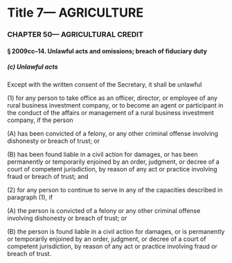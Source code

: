 
# Title 7— AGRICULTURE
### CHAPTER 50— AGRICULTURAL CREDIT
#### § 2009cc–14. Unlawful acts and omissions; breach of fiduciary duty
##### (c) Unlawful acts

Except with the written consent of the Secretary, it shall be unlawful

(1) for any person to take office as an officer, director, or employee of any rural business investment company, or to become an agent or participant in the conduct of the affairs or management of a rural business investment company, if the person

(A) has been convicted of a felony, or any other criminal offense involving dishonesty or breach of trust; or

(B) has been found liable in a civil action for damages, or has been permanently or temporarily enjoined by an order, judgment, or decree of a court of competent jurisdiction, by reason of any act or practice involving fraud or breach of trust; and

(2) for any person to continue to serve in any of the capacities described in paragraph (1), if

(A) the person is convicted of a felony or any other criminal offense involving dishonesty or breach of trust; or

(B) the person is found liable in a civil action for damages, or is permanently or temporarily enjoined by an order, judgment, or decree of a court of competent jurisdiction, by reason of any act or practice involving fraud or breach of trust.
